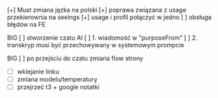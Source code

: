 
[+] Must zmiana jęzka na polski 
[+] poprawa związana z usage przekierownia na seeings 
[+] usage i profil połączyć w jedno 
[ ] obsługa błędów na FE

BIG
[ ] stworzenie czatu AI
[ ] 1. wiadomość w "purposeFrom" 
[ ] 2. transkryp musi być przechowywany w systemowym prompcie

BIG
[ ] po przejściu do czatu zmiana flow strony
 - [ ] wklejanie linku
 - [ ] zmiana modelu/temperatury
 - [ ] przejrzeć t3 + google notatki
